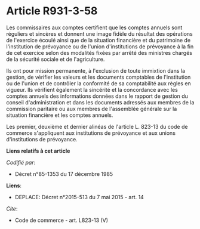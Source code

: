 # Article R931-3-58

Les commissaires aux comptes certifient que les comptes annuels sont réguliers et sincères et donnent une image fidèle du
résultat des opérations de l'exercice écoulé ainsi que de la situation financière et du patrimoine de l'institution de
prévoyance ou de l'union d'institutions de prévoyance à la fin de cet exercice selon des modalités fixées par arrêté des
ministres chargés de la sécurité sociale et de l'agriculture.

Ils ont pour mission permanente, à l'exclusion de toute immixtion dans la gestion, de vérifier les valeurs et les documents
comptables de l'institution ou de l'union et de contrôler la conformité de sa comptabilité aux règles en vigueur. Ils
vérifient également la sincérité et la concordance avec les comptes annuels des informations données dans le rapport de
gestion du conseil d'administration et dans les documents adressés aux membres de la commission paritaire ou aux membres de
l'assemblée générale sur la situation financière et les comptes annuels.

Les premier, deuxième et dernier alinéas de l'article L. 823-13 du code de commerce s'appliquent aux institutions de
prévoyance et aux unions d'institutions de prévoyance.

**Liens relatifs à cet article**

_Codifié par_:

  - Décret n°85-1353 du 17 décembre 1985

**Liens**:

  - DEPLACE: Décret n°2015-513 du 7 mai 2015 - art. 14

_Cite_:

  - Code de commerce - art. L823-13 (V)
